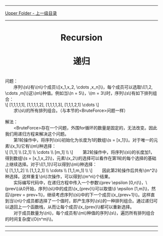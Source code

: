 <script type="text/javascript" async src="//cdn.bootcss.com/mathjax/2.7.0/MathJax.js?config=TeX-AMS-MML_HTMLorMML"></script>
<script type="text/javascript" async src="https://cdnjs.cloudflare.com/ajax/libs/mathjax/2.7.1/MathJax.js?config=TeX-MML-AM_CHTML"></script>


--------
[Upper Folder - 上一级目录](../)


--------

<div>
<h1 align="center">Recursion</h1>
<h1 align="center">递归</h1>
<br>
问题： <br>
&emsp;&emsp;序列\(s\)有\(n\)个成员\([x_1,x_2, \cdots ,x_n]\)，每个成员可以选取\([1,2, \cdots ,m]\)这\(m\)种值。例如当\(n = 5\)，\(m = 3\)时，序列\(s\)有如下排列组合： <br>
\[ [1,1,1,1,1], [1,1,1,1,2], [1,1,1,1,3], [1,1,1,2,1] \cdots \] <br>
&emsp;&emsp;求\(s\)的所有排列组合。（与本节的&lt;BruteForce&gt;问题一样） <br>
<br>
解法： <br>
&emsp;&emsp;&lt;BruteForce&gt;存在一个问题，外围for循环的数量是固定的，无法改变。因此我们用递归方程来解决这个问题。 <br>
&emsp;&emsp;第1轮操作中，将序列\(s\)初始化为长度为1的数组\(s = [x_1]\)。对于唯一的元素\(x_1\)它有\(m\)种选择： <br>
\[
[1_1] \\
[2_1] \\
\cdots \\
[m_1] \\
\]
&emsp;&emsp;第2轮操作中，将序列\(s\)的长度加1，得到数组\(s = [x_1,x_2]\)，元素\(x_2\)的选择可以看作在第1轮的每个选择的基础上继续选择。对于\([1_1]\)可以得到\(m\)种选择： <br>
\[
[1_1,1_2] \\
[1_1,2_1] \\
\cdots \\
[1_1,m_1] \\
\]
&emsp;&emsp;因此第2轮操作后共有\(m^2\)种选择。这样重复\(n\)次操作，可以得到\(m^n\)个结果。 <br>
&emsp;&emsp;实际编写代码中，在递归方程中传入一个参数\(prev \epsilon [0,n)\)，\(prev\)从0开始，序列\(s\)中的成员\(x_{prev}\)可以取值\(i \epsilon [1,m]\)，然后\(prev = prev+1\)，继续考虑序列\(s\)中的下一个成员\(x_{prev+1}\)。这样直到当\(n\)个成员都选择了一个值时，即产生序列\(s\)的一种排列组合。通过递归可以退回上一个函数栈，从而让每个成员\(x_{prev}\)都可以重新选择。 <br>
&emsp;&emsp;对于成员数量为\(n\)，每个成员有\(m\)种值的序列\(s\)，遍历所有排列组合的时间复杂度\(O(n^m)\)。 <br>
</div>


--------
--------
